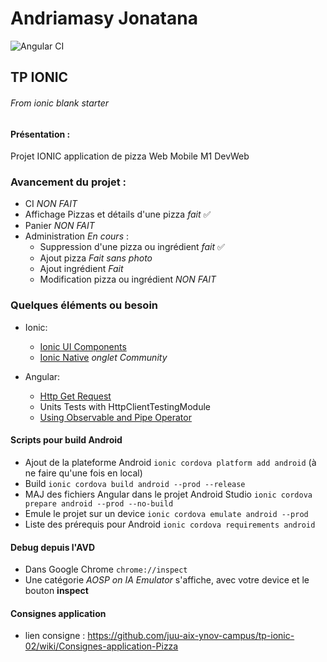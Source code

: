 # Andriamasy Jonatana
![Angular CI](https://github.com/andriamasy-jonatana/lovizza/workflows/Angular%20CI/badge.svg)
## TP IONIC

###### From ionic blank starter

#### Présentation :

Projet IONIC application de pizza Web Mobile M1 DevWeb

### Avancement du projet :
- CI *NON FAIT*
- Affichage Pizzas et détails d'une pizza *fait* :white_check_mark:
- Panier *NON FAIT*
- Administration *En cours* :
    - Suppression d'une pizza ou ingrédient *fait* :white_check_mark:
    - Ajout pizza *Fait sans photo*
    - Ajout ingrédient *Fait*
    - Modification pizza ou ingrédient *NON FAIT*

### Quelques éléments ou besoin

- Ionic:
    - [Ionic UI Components](https://ionicframework.com/docs/components)
    - [Ionic Native](https://ionicframework.com/docs/native) *onglet Community*

- Angular:
    - [Http Get Request](https://angular.io/guide/http)
    - Units Tests with HttpClientTestingModule
    - [Using Observable and Pipe Operator](https://www.learnrxjs.io/)

#### Scripts pour build Android

- Ajout de la plateforme Android `ionic cordova platform add android` (à ne faire qu'une fois en local)
- Build `ionic cordova build android --prod --release`
- MAJ des fichiers Angular dans le projet Android Studio `ionic cordova prepare android --prod --no-build`
- Emule le projet sur un device `ionic cordova emulate android --prod`
- Liste des prérequis pour Android `ionic cordova requirements android`

#### Debug depuis l'AVD

- Dans Google Chrome `chrome://inspect`
- Une catégorie *AOSP on IA Emulator* s'affiche, avec votre device et le bouton __inspect__

#### Consignes application

- lien consigne : https://github.com/juu-aix-ynov-campus/tp-ionic-02/wiki/Consignes-application-Pizza
